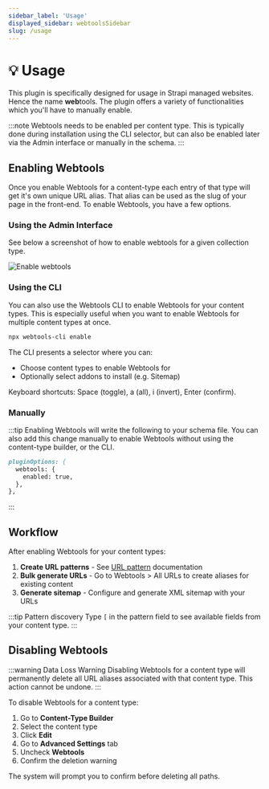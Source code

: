 ```yaml
---
sidebar_label: 'Usage'
displayed_sidebar: webtoolsSidebar
slug: /usage
---
```


# 💡 Usage

This plugin is specifically designed for usage in Strapi managed websites. Hence the name **web**tools. The plugin offers a variety of functionalities which you'll have to manually enable.

:::note
Webtools needs to be enabled per content type. This is typically done during installation using the CLI selector, but can also be enabled later via the Admin interface or manually in the schema.
:::

## Enabling Webtools

Once you enable Webtools for a content-type each entry of that type will get it's own unique URL alias. That alias can be used as the slug of your page in the front-end. To enable Webtools, you have a few options.

### Using the Admin Interface

See below a screenshot of how to enable webtools for a given collection type.

<img src="/webtools/img/assets/enable-webtools.png" alt="Enable webtools" />

### Using the CLI

You can also use the Webtools CLI to enable Webtools for your content types. This is especially useful when you want to enable Webtools for multiple content types at once.

```bash
npx webtools-cli enable
```

The CLI presents a selector where you can:
- Choose content types to enable Webtools for
- Optionally select addons to install (e.g. Sitemap)

Keyboard shortcuts: Space (toggle), a (all), i (invert), Enter (confirm).

### Manually

:::tip
Enabling Webtools will write the following to your schema file. You can also add this change manually to enable Webtools without using the content-type builder, or the CLI.

```md title="schema.json"
pluginOptions: {
  webtools: {
    enabled: true,
  },
},
```
:::

## Workflow

After enabling Webtools for your content types:

1. **Create URL patterns** - See [URL pattern](/url-pattern) documentation
2. **Bulk generate URLs** - Go to Webtools > All URLs to create aliases for existing content
3. **Generate sitemap** - Configure and generate XML sitemap with your URLs

:::tip Pattern discovery
Type `[` in the pattern field to see available fields from your content type.
:::

## Disabling Webtools

:::warning Data Loss Warning
Disabling Webtools for a content type will permanently delete all URL aliases associated with that content type. This action cannot be undone.
:::

To disable Webtools for a content type:

1. Go to **Content-Type Builder**
2. Select the content type
3. Click **Edit**
4. Go to **Advanced Settings** tab
5. Uncheck **Webtools**
6. Confirm the deletion warning

The system will prompt you to confirm before deleting all paths.

